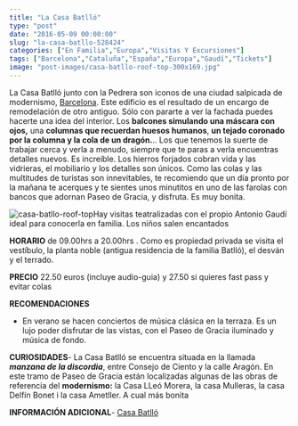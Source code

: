 ```yaml
---
title: "La Casa Batlló"
type: "post"
date: "2016-05-09 00:00:00"
slug: "la-casa-batllo-528424"
categories: ["En Familia","Europa","Visitas Y Excursiones"]
tags: ["Barcelona","Cataluña","España","Europa","Gaudí","Tickets"]
image: "post-images/casa-batllo-roof-top-300x169.jpg"
---
```


La Casa Batlló junto con la Pedrera son iconos de una ciudad salpicada de modernismo, [Barcelona](http://www.missviajes.com/barcelona-musa-gaudi-16070/). Este edificio es el resultado de un encargo de remodelación de otro antiguo. Sólo con pararte a ver la fachada puedes hacerte una idea del interior. Los **balcones simulando una máscara con ojos,** una **columnas que recuerdan huesos humanos**, **un tejado coronado por la columna y la cola de un dragón.**.. Los que tenemos la suerte de trabajar cerca y verla a menudo, siempre que te paras a verla encuentras detalles nuevos. Es increíble. Los hierros forjados cobran vida y las vidrieras, el mobiliario y los detalles son únicos. Como las colas y las multitudes de turistas son innevitables, te recomiendo que un día pronto por la mañana te acerques y te sientes unos minutitos en uno de las farolas con bancos que adornan Paseo de Gracia, y disfruta. Es muy bonita.  
  
![casa-batllo-roof-top](post-images/casa-batllo-roof-top-300x169.jpg)Hay visitas teatralizadas con el propio Antonio Gaudí ideal para conocerla en familia. Los niños salen encantados  
  
**HORARIO** de 09.00hrs a 20.00hrs . Como es propiedad privada se visita el vestíbulo, la planta noble (antigua residencia de la familia Batlló), el desván y el terrado.  
  
**PRECIO** 22.50 euros (incluye audio-guia) y 27.50 si quieres fast pass y evitar colas  
  
**RECOMENDACIONES**

- En verano se hacen conciertos de música clásica en la terraza. Es un lujo poder disfrutar de las vistas, con el Paseo de Gracia iluminado y música de fondo.

**CURIOSIDADES**- La Casa Batlló se encuentra situada en la llamada ***manzana de la discordia***, entre Consejo de Ciento y la calle Aragón. En este tramo de Paseo de Gracia están localizadas algunas de las obras de referencia del **modernismo:** la Casa LLeó Morera, la casa Mulleras, la casa Delfín Bonet i la casa Ametller. A cual más bonita

**INFORMACIÓN ADICIONAL**- [Casa Batlló](http://www.casabatllo.es/)